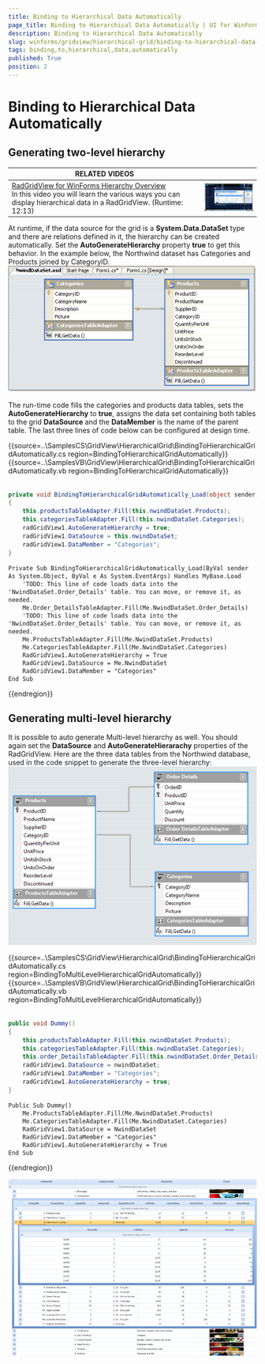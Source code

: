 ```yaml
---
title: Binding to Hierarchical Data Automatically
page_title: Binding to Hierarchical Data Automatically | UI for WinForms Documentation
description: Binding to Hierarchical Data Automatically
slug: winforms/gridview/hierarchical-grid/binding-to-hierarchical-data-automatically
tags: binding,to,hierarchical,data,automatically
published: True
position: 2
---
```


# Binding to Hierarchical Data Automatically



## Generating two-level hierarchy


| RELATED VIDEOS |  |
| ------ | ------ |
|[RadGridView for WinForms Hierarchy Overview](http://tv.telerik.com//watch/winforms/radgrid/radgridview-winforms-hierarchy-overview)<br>In this video you will learn the various ways you can display hierarchical data in a RadGridView. (Runtime: 12:13)|![gridview-hierarchical-grid-binding-to-hierarchical-data 001](images/gridview-hierarchical-grid-binding-to-hierarchical-data001.png)|

At runtime, if the data source for the grid is a __System.Data.DataSet__ type and there are relations defined in it, the hierarchy can be created automatically. Set the	__AutoGenerateHierarchy__ property	__true__ to get this behavior. In the example below, the Northwind dataset has Categories and Products joined by CategoryID.<br>![gridview-hierarchical-grid-binding-to-hierarchical-data-automatically 004](images/gridview-hierarchical-grid-binding-to-hierarchical-data-automatically004.png)

The run-time code fills the categories and products data tables, sets the __AutoGenerateHierarchy__ to __true__, assigns the data set containing both tables to the grid __DataSource__ and the __DataMember__ is the name of the parent table. The last three lines of code below can be configured at design time.

{{source=..\SamplesCS\GridView\HierarchicalGrid\BindingToHierarchicalGridAutomatically.cs region=BindingToHierarchicalGridAutomatically}} 
{{source=..\SamplesVB\GridView\HierarchicalGrid\BindingToHierarchicalGridAutomatically.vb region=BindingToHierarchicalGridAutomatically}} 

````C#
        
private void BindingToHierarchicalGridAutomatically_Load(object sender, EventArgs e)
{
    this.productsTableAdapter.Fill(this.nwindDataSet.Products);
    this.categoriesTableAdapter.Fill(this.nwindDataSet.Categories);
    radGridView1.AutoGenerateHierarchy = true;
    radGridView1.DataSource = this.nwindDataSet;
    radGridView1.DataMember = "Categories";
}

````
````VB.NET
Private Sub BindingToHierarchicalGridAutomatically_Load(ByVal sender As System.Object, ByVal e As System.EventArgs) Handles MyBase.Load
    'TODO: This line of code loads data into the 'NwindDataSet.Order_Details' table. You can move, or remove it, as needed.
    Me.Order_DetailsTableAdapter.Fill(Me.NwindDataSet.Order_Details)
    'TODO: This line of code loads data into the 'NwindDataSet.Order_Details' table. You can move, or remove it, as needed.
    Me.ProductsTableAdapter.Fill(Me.NwindDataSet.Products)
    Me.CategoriesTableAdapter.Fill(Me.NwindDataSet.Categories)
    RadGridView1.AutoGenerateHierarchy = True
    RadGridView1.DataSource = Me.NwindDataSet
    RadGridView1.DataMember = "Categories"
End Sub

````

{{endregion}} 

## Generating multi-level hierarchy

It is possible to auto generate Multi-level hierarchy as well. You should again set the __DataSource__ and __AutoGenerateHierarachy__ properties of the RadGridView. Here are the three data tables from the Northwind database, used in the code snippet to generate the three-level hierarchy:<br>![gridview-hierarchical-grid-binding-to-hierarchical-data-automatically 002](images/gridview-hierarchical-grid-binding-to-hierarchical-data-automatically002.png)

{{source=..\SamplesCS\GridView\HierarchicalGrid\BindingToHierarchicalGridAutomatically.cs region=BindingToMultiLevelHierarchicalGridAutomatically}} 
{{source=..\SamplesVB\GridView\HierarchicalGrid\BindingToHierarchicalGridAutomatically.vb region=BindingToMultiLevelHierarchicalGridAutomatically}} 

````C#
        
public void Dummy()
{ 
    this.productsTableAdapter.Fill(this.nwindDataSet.Products);
    this.categoriesTableAdapter.Fill(this.nwindDataSet.Categories);
    this.order_DetailsTableAdapter.Fill(this.nwindDataSet.Order_Details);
    radGridView1.DataSource = nwindDataSet;
    radGridView1.DataMember = "Categories";
    radGridView1.AutoGenerateHierarchy = true;
}

````
````VB.NET
Public Sub Dummy()
    Me.ProductsTableAdapter.Fill(Me.NwindDataSet.Products)
    Me.CategoriesTableAdapter.Fill(Me.NwindDataSet.Categories)
    RadGridView1.DataSource = NwindDataSet
    RadGridView1.DataMember = "Categories"
    RadGridView1.AutoGenerateHierarchy = True
End Sub

````

{{endregion}} 

![gridview-hierarchical-grid-binding-to-hierarchical-data-automatically 003](images/gridview-hierarchical-grid-binding-to-hierarchical-data-automatically003.png)
